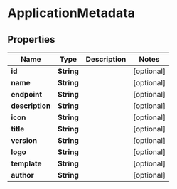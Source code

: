 

# ApplicationMetadata


## Properties

| Name | Type | Description | Notes |
|------------ | ------------- | ------------- | -------------|
|**id** | **String** |  |  [optional] |
|**name** | **String** |  |  [optional] |
|**endpoint** | **String** |  |  [optional] |
|**description** | **String** |  |  [optional] |
|**icon** | **String** |  |  [optional] |
|**title** | **String** |  |  [optional] |
|**version** | **String** |  |  [optional] |
|**logo** | **String** |  |  [optional] |
|**template** | **String** |  |  [optional] |
|**author** | **String** |  |  [optional] |



